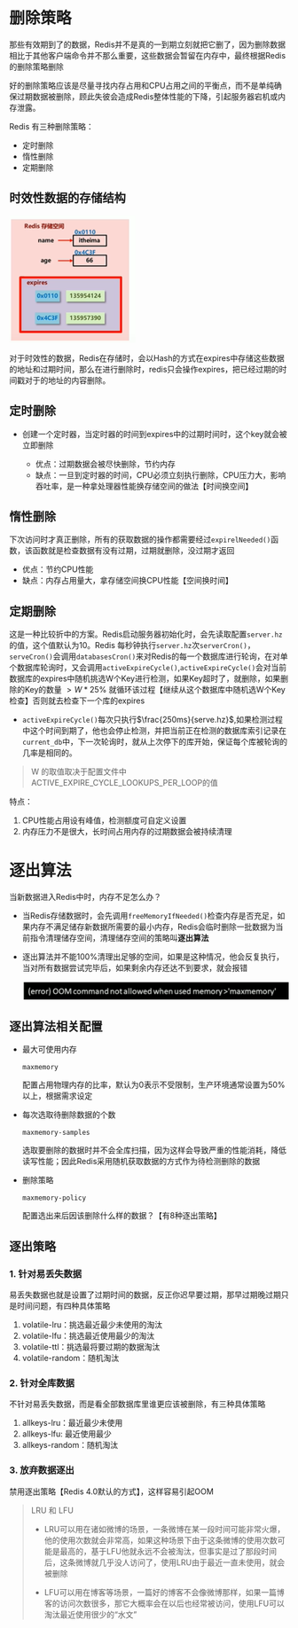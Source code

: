 # 删除策略

那些有效期到了的数据，Redis并不是真的一到期立刻就把它删了，因为删除数据相比于其他客户端命令并不那么重要，这些数据会暂留在内存中，最终根据Redis的删除策略删除

<!-- more-->

好的删除策略应该是尽量寻找内存占用和CPU占用之间的平衡点，而不是单纯确保过期数据被删除，顾此失彼会造成Redis整体性能的下降，引起服务器宕机或内存泄露。

Redis 有三种删除策略：

* 定时删除
* 惰性删除
* 定期删除

## 时效性数据的存储结构

![image-20200224151350091](image/09-Redis过期策略/image-20200224151350091.png)

对于时效性的数据，Redis在存储时，会以Hash的方式在expires中存储这些数据的地址和过期时间，那么在进行删除时，redis只会操作expires，把已经过期的时间戳对于的地址的内容删除。



## 定时删除

* 创建一个定时器，当定时器的时间到expires中的过期时间时，这个key就会被立即删除

  * 优点：过期数据会被尽快删除，节约内存
  * 缺点：一旦到定时器的时间，CPU必须立刻执行删除，CPU压力大，影响吞吐率，是一种拿处理器性能换存储空间的做法【时间换空间】

## 惰性删除

下次访问时才真正删除，所有的获取数据的操作都需要经过`expirelNeeded()`函数，该函数就是检查数据有没有过期，过期就删除，没过期才返回

* 优点：节约CPU性能
* 缺点：内存占用量大，拿存储空间换CPU性能【空间换时间】

## 定期删除

这是一种比较折中的方案。Redis启动服务器初始化时，会先读取配置`server.hz`的值，这个值默认为10。Redis 每秒钟执行`server.hz`次`serverCron()`， `serveCron()`会调用`databasesCron()`来对Redis的每一个数据库进行轮询，在对单个数据库轮询时，又会调用`activeExpireCycle()`,`activeExpireCycle()`会对当前数据库的expires中随机挑选W个Key进行检测，如果Key超时了，就删除，如果删除的Key的数量 $> W*25\%$ 就循环该过程【继续从这个数据库中随机选W个Key检查】否则就去检查下一个库的expires

* `activeExpireCycle()`每次只执行$\frac{250ms}{serve.hz}$,如果检测过程中这个时间到期了，他也会停止检测，并把当前正在检测的数据库索引记录在`current_db`中，下一次轮询时，就从上次停下的库开始，保证每个库被轮询的几率是相同的。

> W 的取值取决于配置文件中ACTIVE_EXPIRE_CYCLE_LOOKUPS_PER_LOOP的值

特点：

1. CPU性能占用设有峰值，检测额度可自定义设置
2. 内存压力不是很大，长时间占用内存的过期数据会被持续清理

# 逐出算法

当新数据进入Redis中时，内存不足怎么办？

* 当Redis存储数据时，会先调用`freeMemoryIfNeeded()`检查内存是否充足，如果内存不满足储存新数据所需要的最小内存，Redis会临时删除一批数据为当前指令清理储存空间，清理储存空间的策略叫**逐出算法**

* 逐出算法并不能100%清理出足够的空间，如果是这种情况，他会反复执行，当对所有数据尝试完毕后，如果剩余内存还达不到要求，就会报错

  ![image-20200224205428883](image/09-Redis过期策略/image-20200224205428883.png)



## 逐出算法相关配置

* 最大可使用内存

  ```
  maxmemory
  ```

  配置占用物理内存的比率，默认为0表示不受限制，生产环境通常设置为50%以上，根据需求设定

* 每次选取待删除数据的个数

  ```
  maxmemory-samples
  ```

  选取要删除的数据时并不会全库扫描，因为这样会导致严重的性能消耗，降低读写性能；因此Redis采用随机获取数据的方式作为待检测删除的数据

* 删除策略

  ```
  maxmemory-policy
  ```

  配置选出来后因该删除什么样的数据？【有8种逐出策略】

## 逐出策略

### 1. 针对易丢失数据

易丢失数据也就是设置了过期时间的数据，反正你迟早要过期，那早过期晚过期只是时间问题，有四种具体策略

1. volatile-lru：挑选最近最少未使用的淘汰
2. volatile-lfu：挑选最近使用最少的淘汰
3. volatile-ttl：挑选最将要过期的数据淘汰
4. volatile-random：随机淘汰

### 2. 针对全库数据

不针对易丢失数据，而是看全部数据库里谁更应该被删除，有三种具体策略

1. allkeys-lru：最近最少未使用
2. allkeys-lfu: 最近使用最少
3. allkeys-random：随机淘汰

### 3. 放弃数据逐出

禁用逐出策略【Redis 4.0默认的方式】，这样容易引起OOM



> LRU 和 LFU
>
> * LRU可以用在诸如微博的场景，一条微博在某一段时间可能非常火爆，他的使用次数就会非常高，如果这种场景下由于这条微博的使用次数可能是最高的，基于LFU他就永远不会被淘汰，但事实是过了那段时间后，这条微博就几乎没人访问了，使用LRU由于最近一直未使用，就会被删除
>
> * LFU可以用在博客等场景，一篇好的博客不会像微博那样，如果一篇博客的访问次数很多，那它大概率会在以后也经常被访问，使用LFU可以淘汰最近使用很少的“水文”



